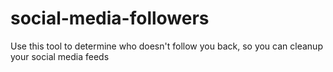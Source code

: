 # social-media-followers
Use this tool to determine who doesn't follow you back, so you can cleanup your social media feeds
